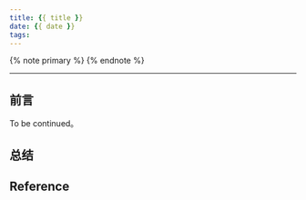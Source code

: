 ```yaml
---
title: {{ title }}
date: {{ date }}
tags:
---
```


{% note primary %}
{% endnote %}

<!-- more -->

---

## 前言

To be continued。

## 总结

## Reference